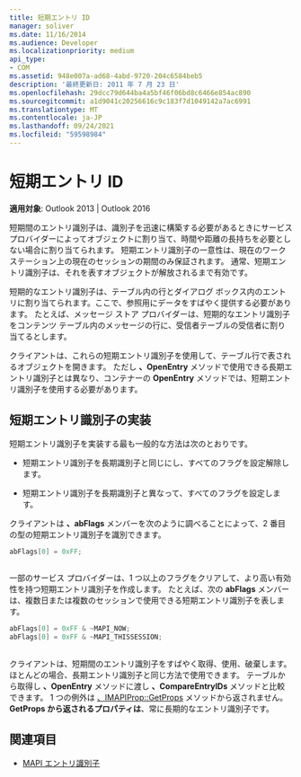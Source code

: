 ```yaml
---
title: 短期エントリ ID
manager: soliver
ms.date: 11/16/2014
ms.audience: Developer
ms.localizationpriority: medium
api_type:
- COM
ms.assetid: 948e007a-ad68-4abd-9720-204c6584beb5
description: '最終更新日: 2011 年 7 月 23 日'
ms.openlocfilehash: 29dcc79d644ba4a5bf46f06bd8c6466e854ac890
ms.sourcegitcommit: a1d9041c20256616c9c183f7d1049142a7ac6991
ms.translationtype: MT
ms.contentlocale: ja-JP
ms.lasthandoff: 09/24/2021
ms.locfileid: "59598984"
---
```

# <a name="short-term-entry-identifiers"></a>短期エントリ ID

**適用対象**: Outlook 2013 | Outlook 2016 
  
短期間のエントリ識別子は、識別子を迅速に構築する必要があるときにサービス プロバイダーによってオブジェクトに割り当て、時間や距離の長持ちを必要としない場合に割り当てられます。 短期エントリ識別子の一意性は、現在のワークステーション上の現在のセッションの期間のみ保証されます。 通常、短期エントリ識別子は、それを表すオブジェクトが解放されるまで有効です。 
  
短期的なエントリ識別子は、テーブル内の行とダイアログ ボックス内のエントリに割り当てられます。ここで、参照用にデータをすばやく提供する必要があります。 たとえば、メッセージ ストア プロバイダーは、短期的なエントリ識別子をコンテンツ テーブル内のメッセージの行に、受信者テーブルの受信者に割り当てるとします。 

クライアントは、これらの短期エントリ識別子を使用して、テーブル行で表されるオブジェクトを開きます。 ただし **、OpenEntry** メソッドで使用できる長期エントリ識別子とは異なり、コンテナーの **OpenEntry** メソッドでは、短期エントリ識別子を使用する必要があります。 
  
## <a name="implementing-short-term-entry-identifiers"></a>短期エントリ識別子の実装

短期エントリ識別子を実装する最も一般的な方法は次のとおりです。
  
- 短期エントリ識別子を長期識別子と同じにし、すべてのフラグを設定解除します。 
    
- 短期エントリ識別子を長期識別子と異なって、すべてのフラグを設定します。 
    
クライアントは **、abFlags** メンバーを次のように調べることによって、2 番目の型の短期エントリ識別子を識別できます。 
  
```cpp
abFlags[0] = 0xFF;
 
```

一部のサービス プロバイダーは、1 つ以上のフラグをクリアして、より高い有効性を持つ短期エントリ識別子を作成します。 たとえば、次の **abFlags** メンバーは、複数日または複数のセッションで使用できる短期エントリ識別子を表します。 
  
```cpp
abFlags[0] = 0xFF & ~MAPI_NOW;
abFlags[0] = 0xFF & ~MAPI_THISSESSION;
 
```

クライアントは、短期間のエントリ識別子をすばやく取得、使用、破棄します。 ほとんどの場合、長期エントリ識別子と同じ方法で使用できます。 テーブルから取得し **、OpenEntry** メソッドに渡し **、CompareEntryIDs** メソッドと比較できます。 1 つの例外は [、IMAPIProp::GetProps](imapiprop-getprops.md) メソッドから返されません。 **GetProps から返されるプロパティは**、常に長期的なエントリ識別子です。 
  
## <a name="see-also"></a>関連項目

- [MAPI エントリ識別子](mapi-entry-identifiers.md)

